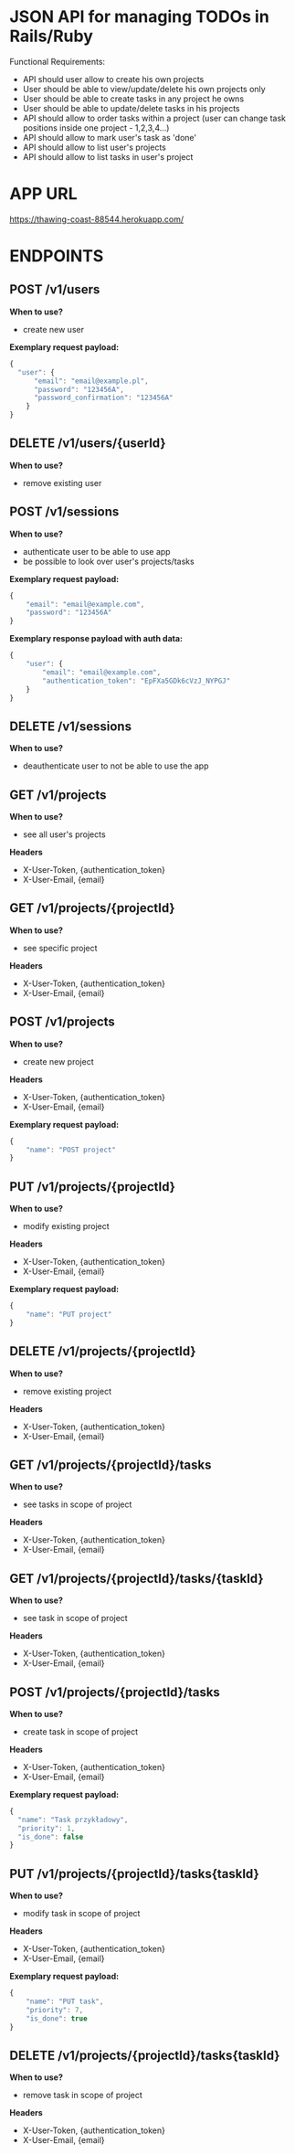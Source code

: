 # JSON API for managing TODOs in Rails/Ruby

Functional Requirements:

- API should user allow to create his own projects
- User should be able to view/update/delete his own projects only
- User should be able to create tasks in any project he owns
- User should be able to update/delete tasks in his projects
- API should allow to order tasks within a project (user can change task positions inside one project - 1,2,3,4...)
- API should allow to mark user's task as 'done'
- API should allow to list user's projects
- API should allow to list tasks in user's project

# APP URL
https://thawing-coast-88544.herokuapp.com/

# ENDPOINTS

## POST /v1/users
  **When to use?**
  - create new user

  **Exemplary request payload:**
  ```javascript
  {
	"user": {
		"email": "email@example.pl",
		"password": "123456A",
		"password_confirmation": "123456A"
	  }
  }
  ```

## DELETE /v1/users/{userId}
  **When to use?**
  - remove existing user

## POST /v1/sessions
  **When to use?**
  - authenticate user to be able to use app
  - be possible to look over user's projects/tasks

  **Exemplary request payload:**
  ```javascript
  {
	  "email": "email@example.com",
	  "password": "123456A"
  }
  ```

  **Exemplary response payload with auth data:**
  ```javascript
  {
      "user": {
          "email": "email@example.com",
          "authentication_token": "EpFXa5GDk6cVzJ_NYPGJ"
      }
  }
  ```

## DELETE /v1/sessions
  **When to use?**
  - deauthenticate user to not be able to use the app

## GET /v1/projects
  **When to use?**
  - see all user's projects

  **Headers**
  - X-User-Token, {authentication_token}
  - X-User-Email, {email}

## GET /v1/projects/{projectId}
  **When to use?**
  - see specific project

  **Headers**
  - X-User-Token, {authentication_token}
  - X-User-Email, {email}

## POST /v1/projects
  **When to use?**
  - create new project

  **Headers**
  - X-User-Token, {authentication_token}
  - X-User-Email, {email}

  **Exemplary request payload:**
  ```javascript
  {
	  "name": "POST project"
  }
  ```

## PUT /v1/projects/{projectId}
  **When to use?**
  - modify existing project

  **Headers**
  - X-User-Token, {authentication_token}
  - X-User-Email, {email}

  **Exemplary request payload:**
  ```javascript
  {
	  "name": "PUT project"
  }
  ```

## DELETE /v1/projects/{projectId}
  **When to use?**
  - remove existing project

  **Headers**
  - X-User-Token, {authentication_token}
  - X-User-Email, {email}

## GET /v1/projects/{projectId}/tasks
  **When to use?**
  - see tasks in scope of project

  **Headers**
  - X-User-Token, {authentication_token}
  - X-User-Email, {email}

## GET /v1/projects/{projectId}/tasks/{taskId}
  **When to use?**
  - see task in scope of project

  **Headers**
  - X-User-Token, {authentication_token}
  - X-User-Email, {email}

## POST /v1/projects/{projectId}/tasks
  **When to use?**
  - create task in scope of project

  **Headers**
  - X-User-Token, {authentication_token}
  - X-User-Email, {email}

  **Exemplary request payload:**
  ```javascript
  {
    "name": "Task przykładowy",
    "priority": 1,
    "is_done": false
  }
  ```

## PUT /v1/projects/{projectId}/tasks{taskId}
  **When to use?**
  - modify task in scope of project

  **Headers**
  - X-User-Token, {authentication_token}
  - X-User-Email, {email}

  **Exemplary request payload:**
  ```javascript
  {
	  "name": "PUT task",
	  "priority": 7,
	  "is_done": true
  }
  ```

## DELETE /v1/projects/{projectId}/tasks{taskId}
  **When to use?**
  - remove task in scope of project

  **Headers**
  - X-User-Token, {authentication_token}
  - X-User-Email, {email}
